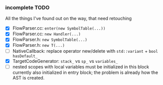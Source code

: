 ### incomplete TODO

All the things I've found out on the way, that need retouching

- [x] FlowParser.cc: `enter(new SymbolTable(...))`
- [x] FlowParser.cc: `new Handler(...)`
- [x] FlowParser.h: `new SymbolTable(...)`
- [x] FlowParser.h: `new T(...)`
- [ ] NativeCallback: replace operator new/delete with `std::variant` + `bool hasDefault_`
- [x] TargetCodeGenerator: `stack_` vs `sp_` vs `variables_`
- [ ] nested scopes with local variables must be initialized in this block
      currently also initialized in entry block;
      the problem is already how the AST is created.
